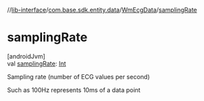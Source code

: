 //[lib-interface](../../../index.md)/[com.base.sdk.entity.data](../index.md)/[WmEcgData](index.md)/[samplingRate](sampling-rate.md)

# samplingRate

[androidJvm]\
val [samplingRate](sampling-rate.md): [Int](https://kotlinlang.org/api/latest/jvm/stdlib/kotlin/-int/index.html)

Sampling rate (number of ECG values per second)

Such as 100Hz represents 10ms of a data point
